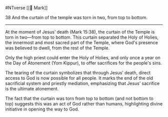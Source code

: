 #NTverse 
[[📜 Mark]]

38 And the curtain of the temple was torn in two, from top to bottom.

---

At the moment of Jesus’ death (Mark 15:38), the curtain of the Temple is torn in two—from top to bottom. This curtain separated the Holy of Holies, the innermost and most sacred part of the Temple, where God's presence was believed to dwell, from the rest of the Temple.

Only the high priest could enter the Holy of Holies, and only once a year on the Day of Atonement (Yom Kippur), to offer sacrifices for the people's sins.

The tearing of the curtain symbolizes that through Jesus’ death, direct access to God is now possible for all people. It marks the end of the old sacrificial system and priestly mediation, emphasizing that Jesus’ sacrifice is the ultimate atonement.

The fact that the curtain was torn from top to bottom (and not bottom to top) suggests this was an act of God rather than humans, highlighting divine initiative in opening the way to God.

